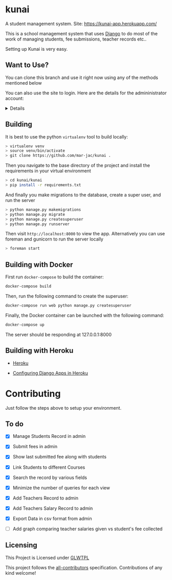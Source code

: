 # kunai
A student management system. Site: https://kunai-app.herokuapp.com/

This is a school management system that uses
[Django](https://www.google.com/search?client=opera&q=django+admin&sourceid=opera&ie=UTF-8&oe=UTF-8) to 
do most of the work of managing students, fee submissions, teacher records etc..

Setting up Kunai is very easy.

## Want to Use?
You can clone this branch and use it right now using any of the methods mentioned below

You can also use the site to login. Here are the details for the admininistrator account:

<details> 
  <summary>Details</summary>
   **Username:** admin
  
   **Password:** 1234
</details>


## Building

It is best to use the python `virtualenv` tool to build locally:

```bash
> virtualenv venv
> source venv/bin/activate
> git clone https://github.com/mar-jac/kunai .
```
Then you navigate to the base directory of the project and install the requirements in your virtual environment

```bash
> cd kunai/kunai
> pip install -r requirements.txt
```
And finally you make migrations to the database, create a super user, and run the server
```bash
> python manage.py makemigrations
> python manage.py migrate
> python manage.py createsuperuser
> python manage.py runserver
```

Then visit `http://localhost:8000` to view the app. Alternatively you
can use foreman and gunicorn to run the server locally

```bash
> foreman start
```
## Building with Docker
First run `docker-compose` to build the container:

```bash
docker-compose build
```

Then, run the following command to create the superuser:

```bash
docker-compose run web python manage.py createsuperuser
```

Finally, the Docker container can be launched with the following command:

```bash
docker-compose up
```

The server should be responding at 127.0.0.1:8000


## Building with Heroku
- [Heroku](https://devcenter.heroku.com/articles/deploying-python)

- [Configuring Django Apps in Heroku](https://devcenter.heroku.com/articles/django-app-configuration)


# Contributing

Just follow the steps above to setup your environment.

## To do

- [x] Manage Students Record in admin
- [x] Submit fees in admin
- [x] Show last submitted fee along with students
- [x] Link Students to different Courses
- [x] Search the record by various fields
- [x] Minimize the number of queries for each view
- [x] Add Teachers Record to admin
- [x] Add Teachers Salary Record to admin
- [x] Export Data in csv format from admin
- [ ] Add graph comparing teacher salaries given vs student's fee collected


## Licensing
This Project is Licensed under [GLWTPL](LICENSE)


This project follows the [all-contributors](https://github.com/all-contributors/all-contributors) specification. Contributions of any kind welcome!

